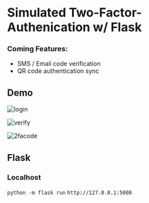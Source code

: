 # Simulated Two-Factor-Authenication w/ Flask

### Coming Features:
- SMS / Email code verification
- QR code authentication sync

## Demo
![login](https://github.com/user-attachments/assets/aee32a0c-331a-4e05-98e6-580737d389eb)

![verify](https://github.com/user-attachments/assets/d166b7cb-fa55-4a34-9b78-a8ede86f2c05)

![2facode](https://github.com/user-attachments/assets/75e7017a-619c-45ed-9dc2-5133af53ec9d)


## Flask
### Localhost
```python -m flask run```
```http://127.0.0.1:5000```
